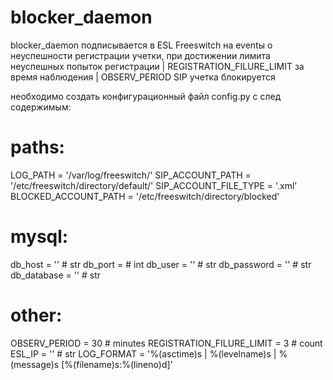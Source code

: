 # blocker_daemon

blocker_daemon подписывается в ESL Freeswitch на eventы о неуспешности регистрации учетки, 
при достижении лимита неуспешных попыток регистрации | REGISTRATION_FILURE_LIMIT за время наблюдения | OBSERV_PERIOD
SIP учетка блокируется

необходимо создать конфигурационный файл config.py с след содержимым:

# paths:
LOG_PATH = '/var/log/freeswitch/'
SIP_ACCOUNT_PATH = '/etc/freeswitch/directory/default/'
SIP_ACCOUNT_FILE_TYPE = '.xml'
BLOCKED_ACCOUNT_PATH = '/etc/freeswitch/directory/blocked'

# mysql:
db_host = '' # str
db_port = # int
db_user = '' # str
db_password = '' # str
db_database = '' # str

# other:
OBSERV_PERIOD = 30 # minutes
REGISTRATION_FILURE_LIMIT = 3 # count
ESL_IP = '' # str
LOG_FORMAT = '%(asctime)s | %(levelname)s | %(message)s [%(filename)s:%(lineno)d]'
